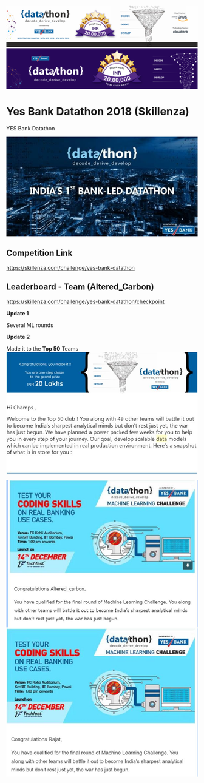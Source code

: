![title](yesbank_activity_4nov.png)
![title](yesbank_feature_banner.png)

# Yes Bank Datathon 2018 (Skillenza)

YES Bank Datathon

![title](datathon.jpg)



## Competition Link

https://skillenza.com/challenge/yes-bank-datathon

## Leaderboard - Team (Altered_Carbon)

https://skillenza.com/challenge/yes-bank-datathon/checkpoint

**Update 1**

Several ML rounds

**Update 2**

Made it to the **Top 50** Teams
![title](top50.JPG)

![title](ac.JPG)
![title](rajat.JPG)

